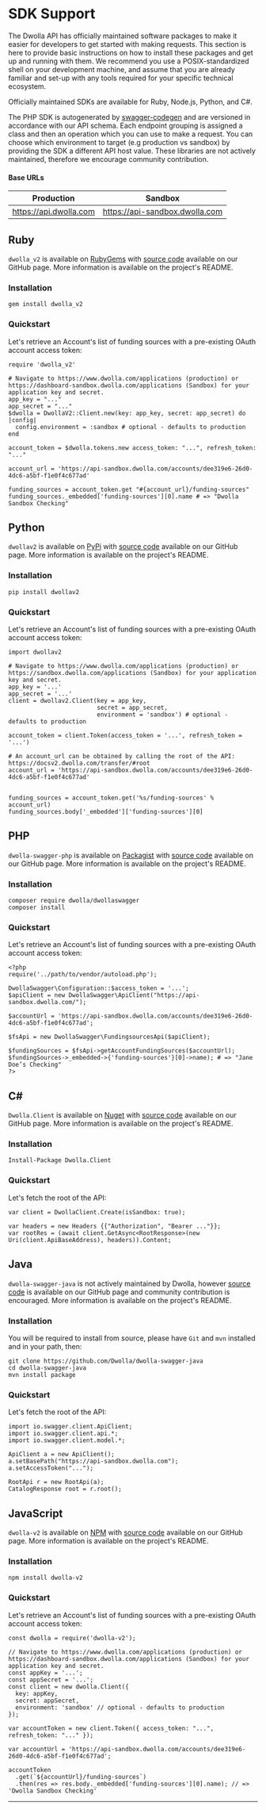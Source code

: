 # SDK Support

The Dwolla API has officially maintained software packages to make it easier for developers to get started with making requests. This section is here to provide basic instructions on how to install these packages and get up and running with them. We recommend you use a POSIX-standardized shell on your development machine, and assume that you are already familiar and set-up with any tools required for your specific technical ecosystem.

Officially maintained SDKs are available for Ruby, Node.js, Python, and C#.

The PHP SDK is autogenerated by [swagger-codegen](https://github.com/mach-kernel/swagger-codegen) and are versioned in accordance with our API schema. Each endpoint grouping is assigned a class and then an operation which you can use to make a request. You can choose which environment to target (e.g production vs sandbox) by providing the SDK a different API host value. These libraries are not actively maintained, therefore we encourage community contribution.

#### Base URLs

|Production|Sandbox|
|----|----|
|https://api.dwolla.com|https://api-sandbox.dwolla.com|


## Ruby

`dwolla_v2` is available on [RubyGems](https://rubygems.org/gems/dwolla_v2) with [source code](https://github.com/Dwolla/dwolla-v2-ruby) available on our GitHub page. More information is available on the project's README.

### Installation

```bashnoselect
gem install dwolla_v2
```

### Quickstart

Let's retrieve an Account's list of funding sources with a pre-existing OAuth account access token:

```rubynoselect
require 'dwolla_v2'

# Navigate to https://www.dwolla.com/applications (production) or https://dashboard-sandbox.dwolla.com/applications (Sandbox) for your application key and secret.
app_key = "..."
app_secret = "..."
$dwolla = DwollaV2::Client.new(key: app_key, secret: app_secret) do |config|
  config.environment = :sandbox # optional - defaults to production
end

account_token = $dwolla.tokens.new access_token: "...", refresh_token: "..."

account_url = 'https://api-sandbox.dwolla.com/accounts/dee319e6-26d0-4dc6-a5bf-f1e0f4c677ad'

funding_sources = account_token.get "#{account_url}/funding-sources"
funding_sources._embedded['funding-sources'][0].name # => "Dwolla Sandbox Checking"
```

## Python

`dwollav2` is available on [PyPi](https://pypi.python.org/pypi/dwollav2) with
[source code](https://github.com/Dwolla/dwolla-v2-python) available on our GitHub page. More
information is available on the project's README.

### Installation

```bashnoselect
pip install dwollav2
```

### Quickstart

Let's retrieve an Account's list of funding sources with a pre-existing OAuth account access token:

```pythonnoselect
import dwollav2

# Navigate to https://www.dwolla.com/applications (production) or https://sandbox.dwolla.com/applications (Sandbox) for your application key and secret.
app_key = '...'
app_secret = '...'
client = dwollav2.Client(key = app_key,
                         secret = app_secret,
                         environment = 'sandbox') # optional - defaults to production

account_token = client.Token(access_token = '...', refresh_token = '...')

# An account_url can be obtained by calling the root of the API: https://docsv2.dwolla.com/transfer/#root
account_url = 'https://api-sandbox.dwolla.com/accounts/dee319e6-26d0-4dc6-a5bf-f1e0f4c677ad'


funding_sources = account_token.get('%s/funding-sources' % account_url)
funding_sources.body['_embedded']['funding-sources'][0]
```

## PHP

`dwolla-swagger-php` is available on [Packagist](https://packagist.org/packages/dwolla/dwollaswagger) with [source code](https://github.com/Dwolla/dwolla-swagger-php) available on our GitHub page. More information is available on the project's README.

### Installation

```bashnoselect
composer require dwolla/dwollaswagger
composer install
```

### Quickstart

Let's retrieve an Account's list of funding sources with a pre-existing OAuth account access token:

```phpnoselect
<?php
require('../path/to/vendor/autoload.php');

DwollaSwagger\Configuration::$access_token = '...';
$apiClient = new DwollaSwagger\ApiClient("https://api-sandbox.dwolla.com/");

$accountUrl = 'https://api-sandbox.dwolla.com/accounts/dee319e6-26d0-4dc6-a5bf-f1e0f4c677ad';

$fsApi = new DwollaSwagger\FundingsourcesApi($apiClient);

$fundingSources = $fsApi->getAccountFundingSources($accountUrl);
$fundingSources->_embedded->{'funding-sources'}[0]->name); # => "Jane Doe’s Checking"
?>

```
## C&#35;

`Dwolla.Client` is available on [Nuget](https://www.nuget.org/packages/Dwolla.Client/) with
[source code](https://github.com/Dwolla/dwolla-v2-csharp) available on our GitHub page. More
information is available on the project's README.

### Installation

```bashnoselect
Install-Package Dwolla.Client
```


### Quickstart

Let's fetch the root of the API:

```csharpnoselect
var client = DwollaClient.Create(isSandbox: true);

var headers = new Headers {{"Authorization", "Bearer ..."}};
var rootRes = (await client.GetAsync<RootResponse>(new Uri(client.ApiBaseAddress), headers)).Content;
```


## Java

`dwolla-swagger-java` is not actively maintained by Dwolla, however [source code](https://github.com/Dwolla/dwolla-swagger-java) is available on our GitHub page and community contribution is encouraged. More information is available on the project's README.

### Installation

You will be required to install from source, please have `Git` and `mvn` installed and in your path, then:

```bashnoselect
git clone https://github.com/Dwolla/dwolla-swagger-java
cd dwolla-swagger-java
mvn install package
```

### Quickstart

Let's fetch the root of the API:

```javanoselect
import io.swagger.client.ApiClient;
import io.swagger.client.api.*;
import io.swagger.client.model.*;

ApiClient a = new ApiClient();
a.setBasePath("https://api-sandbox.dwolla.com");
a.setAccessToken("...");

RootApi r = new RootApi(a);
CatalogResponse root = r.root();
```


## JavaScript

`dwolla-v2` is available on [NPM](https://www.npmjs.com/package/dwolla-v2) with [source code](https://github.com/Dwolla/dwolla-v2-node) available on our GitHub page. More information is available on the project's README.

### Installation

```bashnoselect
npm install dwolla-v2
```

### Quickstart

Let's retrieve an Account's list of funding sources with a pre-existing OAuth account access token:

```javascriptnoselect
const dwolla = require('dwolla-v2');

// Navigate to https://www.dwolla.com/applications (production) or https://dashboard-sandbox.dwolla.com/applications (Sandbox) for your application key and secret.
const appKey = '...';
const appSecret = '...';
const client = new dwolla.Client({
  key: appKey,
  secret: appSecret,
  environment: 'sandbox' // optional - defaults to production
});

var accountToken = new client.Token({ access_token: "...", refresh_token: "..." });

var accountUrl = 'https://api-sandbox.dwolla.com/accounts/dee319e6-26d0-4dc6-a5bf-f1e0f4c677ad';

accountToken
  .get(`${accountUrl}/funding-sources`)
  .then(res => res.body._embedded['funding-sources'][0].name); // => 'Dwolla Sandbox Checking'
```
* * *
